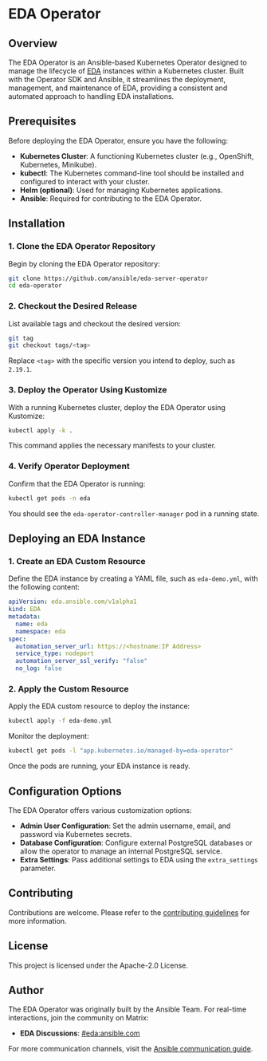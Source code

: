 # EDA Operator

## Overview

The EDA Operator is an Ansible-based Kubernetes Operator designed to manage the lifecycle of [EDA](https://github.com/ansible/event-driven-ansible) instances within a Kubernetes cluster. Built with the Operator SDK and Ansible, it streamlines the deployment, management, and maintenance of EDA, providing a consistent and automated approach to handling EDA installations.

## Prerequisites

Before deploying the EDA Operator, ensure you have the following:

- **Kubernetes Cluster**: A functioning Kubernetes cluster (e.g., OpenShift, Kubernetes, Minikube).
- **kubectl**: The Kubernetes command-line tool should be installed and configured to interact with your cluster.
- **Helm (optional)**: Used for managing Kubernetes applications.
- **Ansible**: Required for contributing to the EDA Operator.

## Installation

### 1. Clone the EDA Operator Repository

Begin by cloning the EDA Operator repository:

```bash
git clone https://github.com/ansible/eda-server-operator
cd eda-operator
```

### 2. Checkout the Desired Release

List available tags and checkout the desired version:

```bash
git tag
git checkout tags/<tag>
```

Replace `<tag>` with the specific version you intend to deploy, such as `2.19.1`.

### 3. Deploy the Operator Using Kustomize

With a running Kubernetes cluster, deploy the EDA Operator using Kustomize:

```bash
kubectl apply -k .
```

This command applies the necessary manifests to your cluster.

### 4. Verify Operator Deployment

Confirm that the EDA Operator is running:

```bash
kubectl get pods -n eda
```

You should see the `eda-operator-controller-manager` pod in a running state.

## Deploying an EDA Instance

### 1. Create an EDA Custom Resource

Define the EDA instance by creating a YAML file, such as `eda-demo.yml`, with the following content:

```yaml
apiVersion: eda.ansible.com/v1alpha1
kind: EDA
metadata:
  name: eda
  namespace: eda
spec:
  automation_server_url: https://<hostname:IP Address>
  service_type: nodeport
  automation_server_ssl_verify: "false"
  no_log: false


```

### 2. Apply the Custom Resource

Apply the EDA custom resource to deploy the instance:

```bash
kubectl apply -f eda-demo.yml
```

Monitor the deployment:

```bash
kubectl get pods -l "app.kubernetes.io/managed-by=eda-operator"
```

Once the pods are running, your EDA instance is ready.

## Configuration Options

The EDA Operator offers various customization options:

- **Admin User Configuration**: Set the admin username, email, and password via Kubernetes secrets.
- **Database Configuration**: Configure external PostgreSQL databases or allow the operator to manage an internal PostgreSQL service.
- **Extra Settings**: Pass additional settings to EDA using the `extra_settings` parameter.



## Contributing

Contributions are welcome. Please refer to the [contributing guidelines](https://github.com/ansible/eda-server-operator/blob/main/CONTRIBUTING.md) for more information.

## License

This project is licensed under the Apache-2.0 License.

## Author

The EDA Operator was originally built by the Ansible Team. For real-time interactions, join the community on Matrix:

- **EDA Discussions**: [#eda:ansible.com](https://matrix.to/#/#eda:ansible.com)

For more communication channels, visit the [Ansible communication guide](https://docs.ansible.com/ansible/latest/community/communication.html).

